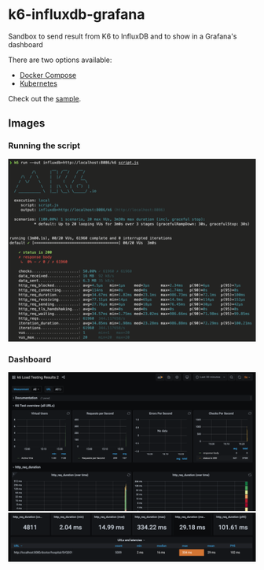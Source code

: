 # k6-influxdb-grafana

Sandbox to send result from K6 to InfluxDB and to show in a Grafana's dashboard

There are two options available:

* [Docker Compose](docker-compose)
* [Kubernetes](k8s)

Check out the [sample](sample).

## Images

### Running the script

![](img/script.png)

### Dashboard

![](img/dashboard1.png)
![](img/dashboard2.png)